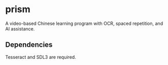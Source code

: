 # prism
A video-based Chinese learning program with OCR, spaced repetition, and AI assistance.

## Dependencies
Tesseract and SDL3 are required.

